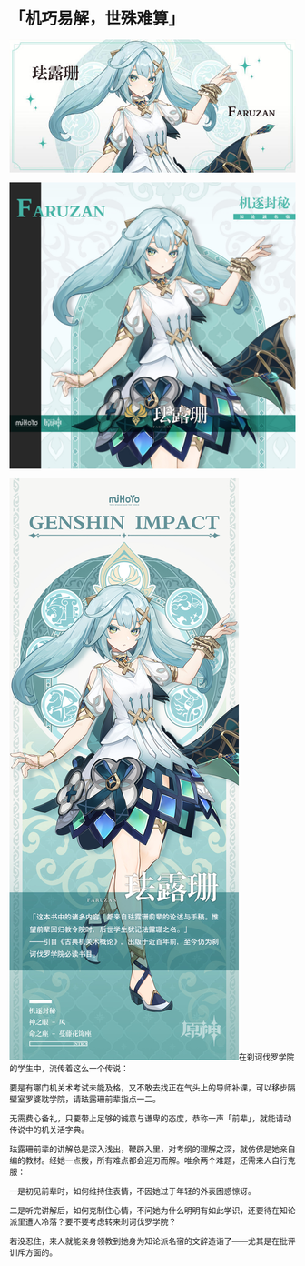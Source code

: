 # 「机巧易解，世殊难算」

![FARUZAN-珐露珊](./../A小卡/FARUZAN-珐露珊.jpg)

![FARUZAN-珐露珊](./../B方形卡/FARUZAN-珐露珊.jpg)

![FARUZAN-珐露珊](./../C立绘/FARUZAN-珐露珊.jpg)在刹诃伐罗学院的学生中，流传着这么一个传说：

要是有哪门机关术考试未能及格，又不敢去找正在气头上的导师补课，可以移步隔壁室罗婆耽学院，请珐露珊前辈指点一二。

无需费心备礼，只要带上足够的诚意与谦卑的态度，恭称一声「前辈」，就能请动传说中的机关活字典。

珐露珊前辈的讲解总是深入浅出，鞭辟入里，对考纲的理解之深，就仿佛是她亲自编的教材。经她一点拨，所有难点都会迎刃而解。唯余两个难题，还需来人自行克服：

一是初见前辈时，如何维持住表情，不因她过于年轻的外表困惑惊讶。

二是听完讲解后，如何克制住心情，不问她为什么明明有如此学识，还要待在知论派里遭人冷落？要不要考虑转来刹诃伐罗学院？

若没忍住，来人就能亲身领教到她身为知论派名宿的文辞造诣了——尤其是在批评训斥方面的。